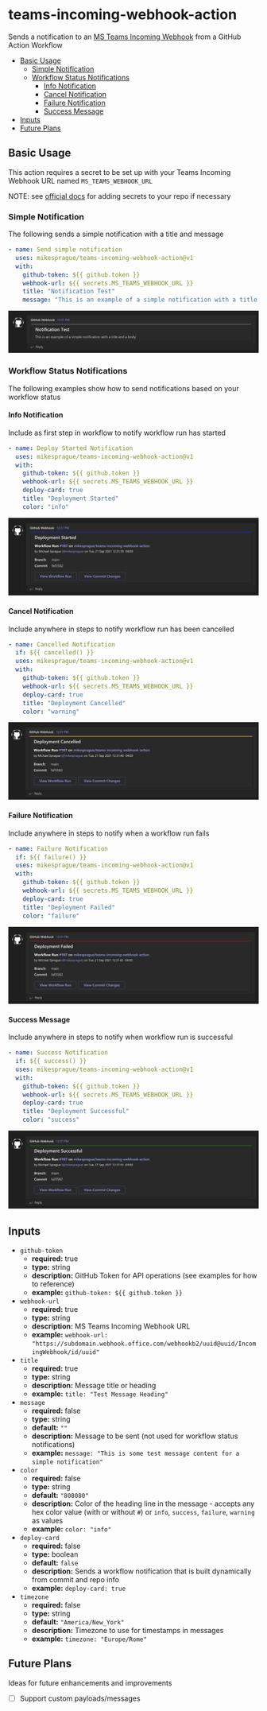# teams-incoming-webhook-action

Sends a notification to an [MS Teams Incoming Webhook](https://docs.microsoft.com/en-us/microsoftteams/platform/webhooks-and-connectors/how-to/add-incoming-webhook) from a GitHub Action Workflow

- [Basic Usage](#basic-usage)
  - [Simple Notification](#simple-notification)
  - [Workflow Status Notifications](#workflow-status-notifications)
    - [Info Notification](#info-notification)
    - [Cancel Notification](#cancel-notification)
    - [Failure Notification](#failure-notification)
    - [Success Message](#success-message)
- [Inputs](#inputs)
- [Future Plans](#future-plans)

## Basic Usage

This action requires a secret to be set up with your Teams Incoming Webhook URL named `MS_TEAMS_WEBHOOK_URL`

NOTE: see [official docs](https://docs.github.com/en/actions/reference/encrypted-secrets#creating-encrypted-secrets-for-a-repository) for adding secrets to your repo if necessary

### Simple Notification

The following sends a simple notification with a title and message

```yaml
- name: Send simple notification
  uses: mikesprague/teams-incoming-webhook-action@v1
  with:
    github-token: ${{ github.token }}
    webhook-url: ${{ secrets.MS_TEAMS_WEBHOOK_URL }}
    title: "Notification Test"
    message: "This is an example of a simple notification with a title and a body"
```

![Simple Notification Example](./readme-images/simple-notification.png "Simple Notification Example")

### Workflow Status Notifications

The following examples show how to send notifications based on your workflow status

#### Info Notification

Include as first step in workflow to notify workflow run has started

```yaml
- name: Deploy Started Notification
  uses: mikesprague/teams-incoming-webhook-action@v1
  with:
    github-token: ${{ github.token }}
    webhook-url: ${{ secrets.MS_TEAMS_WEBHOOK_URL }}
    deploy-card: true
    title: "Deployment Started"
    color: "info"
```

![Deploy Notification Example - Info](./readme-images/deploy-info.png "Deploy Notification Example - Info")

#### Cancel Notification

Include anywhere in steps to notify workflow run has been cancelled

```yaml
- name: Cancelled Notification
  if: ${{ cancelled() }}
  uses: mikesprague/teams-incoming-webhook-action@v1
  with:
    github-token: ${{ github.token }}
    webhook-url: ${{ secrets.MS_TEAMS_WEBHOOK_URL }}
    deploy-card: true
    title: "Deployment Cancelled"
    color: "warning"
```

![Deploy Notification Example - Info](./readme-images/deploy-cancel.png "Deploy Notification Example - Info")

#### Failure Notification

Include anywhere in steps to notify when a workflow run fails

```yaml
- name: Failure Notification
  if: ${{ failure() }}
  uses: mikesprague/teams-incoming-webhook-action@v1
  with:
    github-token: ${{ github.token }}
    webhook-url: ${{ secrets.MS_TEAMS_WEBHOOK_URL }}
    deploy-card: true
    title: "Deployment Failed"
    color: "failure"
```

![Deploy Notification Example - Info](./readme-images/deploy-fail.png "Deploy Notification Example - Info")

#### Success Message

Include anywhere in steps to notify when workflow run is successful

```yaml
- name: Success Notification
  if: ${{ success() }}
  uses: mikesprague/teams-incoming-webhook-action@v1
  with:
    github-token: ${{ github.token }}
    webhook-url: ${{ secrets.MS_TEAMS_WEBHOOK_URL }}
    deploy-card: true
    title: "Deployment Successful"
    color: "success"
```

![Deploy Notification Example - Success](./readme-images/deploy-success.png "Deploy Notification Example - Success")

## Inputs

- `github-token`
  - **required:** true
  - **type:** string
  - **description:** GitHub Token for API operations (see examples for how to reference)
  - **example:** `github-token: ${{ github.token }}`
- `webhook-url`
  - **required:** true
  - **type:** string
  - **description:** MS Teams Incoming Webhook URL
  - **example:** `webhook-url: "https://subdomain.webhook.office.com/webhookb2/uuid@uuid/IncomingWebhook/id/uuid"`
- `title`
  - **required:** true
  - **type:** string
  - **description:** Message title or heading
  - **example:** `title: "Test Message Heading"`
- `message`
  - **required:** false
  - **type:** string
  - **default:** `""`
  - **description:** Message to be sent (not used for workflow status notifications)
  - **example:** `message: "This is some test message content for a simple notification"`
- `color`
  - **required:** false
  - **type:** string
  - **default:** `"808080"`
  - **description:** Color of the heading line in the message - accepts any hex color value (with or without `#`) or `info`, `success`, `failure`, `warning` as values
  - **example:** `color: "info"`
- `deploy-card`
  - **required:** false
  - **type:** boolean
  - **default:** `false`
  - **description:** Sends a workflow notification that is built dynamically from commit and repo info
  - **example:** `deploy-card: true`
- `timezone`
  - **required:** false
  - **type:** string
  - **default:** `"America/New_York"`
  - **description:** Timezone to use for timestamps in messages
  - **example:** `timezone: "Europe/Rome"`

## Future Plans

Ideas for future enhancements and improvements

- [ ] Support custom payloads/messages
